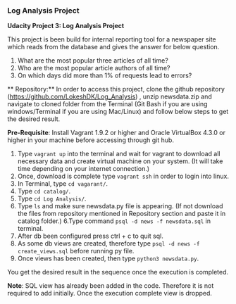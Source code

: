 ### Log Analysis Project
**Udacity Project 3: Log Analysis Project**

This project is been build for internal reporting tool for a newspaper site which reads from the database and gives the answer for below question.
1. What are the most popular three articles of all time?
2. Who are the most popular article authors of all time?
3. On which days did more than 1% of requests lead to errors?

** Repository:** In order to access this project, clone the github repository (https://github.com/LokeshDK/Log_Analysis) , unzip newsdata.zip and navigate to cloned folder from 
the Terminal (Git Bash if you are using windows/Terminal if you are using Mac/Linux) and follow below steps to get the desired result.

**Pre-Requisite**: Install Vagrant 1.9.2 or higher and Oracle VirtualBox 4.3.0 or higher in your machine before accessing through git hub.

1. Type `vagrant up` into the terminal and wait for vagrant to download all necessary data and create virtual machine on your system. (It will take time 
depending on your internet connection.)
2. Once, download is complete type `vagrant ssh` in order to login into linux.
3. In Terminal, type `cd vagarant/`.
4. Type `cd catalog/`.
4. Type `cd Log Analysis/`.
5. Type `ls` and make sure newsdata.py file is appearing. (If not download the files from repository mentioned in Repository section and paste it in catalog 
folder.)
6.Type command `psql -d news -f newsdata.sql` in terminal.
7. After db been configured press ctrl + c to quit sql.
8. As some db views are created, therefore type `psql -d news -f create_views.sql` before running py file.
9. Once views has been created, then type `python3 newsdata.py`.

You get the desired result in the sequence once the execution is completed.

**Note**: SQL view has already been added in the code. Therefore it is not required to add initially. Once the execution complete view is dropped.